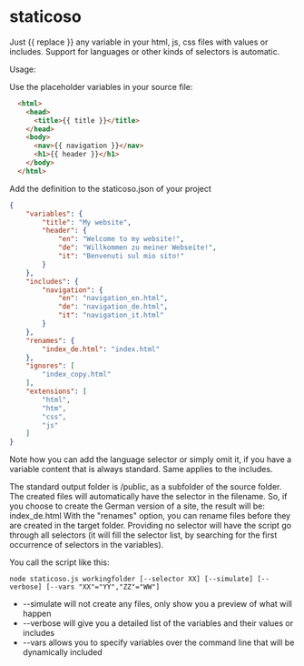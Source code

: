 # staticoso

Just {{ replace }} any variable in your html, js, css files with values or includes.
Support for languages or other kinds of selectors is automatic.

Usage:

Use the placeholder variables in your source file:

```html
  <html>
    <head>
      <title>{{ title }}</title>
    </head>
    <body>
      <nav>{{ navigation }}</nav>
      <h1>{{ header }}</h1>
    </body>
  </html>
```

Add the definition to the staticoso.json of your project

```json
{
    "variables": {
        "title": "My website",
        "header": {
            "en": "Welcome to my website!",
            "de": "Willkommen zu meiner Webseite!",
            "it": "Benvenuti sul mio sito!"
        }
    },
    "includes": {
        "navigation": {
            "en": "navigation_en.html",
            "de": "navigation_de.html",
            "it": "navigation_it.html"
        }
    },
    "renames": {
        "index_de.html": "index.html"
    },
    "ignores": [
        "index_copy.html"
    ],
    "extensions": [
        "html",
        "htm",
        "css",
        "js"
    ]
}
```

Note how you can add the language selector or simply omit it, if you have a variable content that is always standard.
Same applies to the includes.

The standard output folder is /public, as a subfolder of the source folder. The created files will automatically have the selector in the filename.
So, if you choose to create the German version of a site, the result will be: index_de.html
With the "renames" option, you can rename files before they are created in the target folder.
Providing no selector will have the script go through all selectors (it will fill the selector list, by searching for the first occurrence of selectors in the variables).

You call the script like this:

```
node staticoso.js workingfolder [--selector XX] [--simulate] [--verbose] [--vars "XX"="YY","ZZ"="WW"]
```

- --simulate
will not create any files, only show you a preview of what will happen
- --verbose
will give you a detailed list of the variables and their values or includes
- --vars
allows you to specify variables over the command line that will be dynamically included
